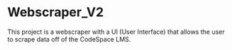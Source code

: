 # Webscraper_V2
This project is a webscraper with a UI (User Interface) that allows the user to scrape data off of the CodeSpace LMS.
